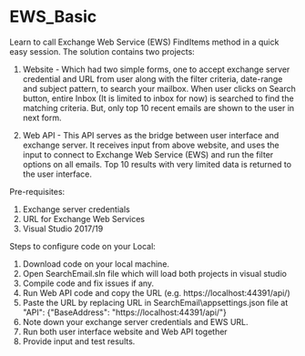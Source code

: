 # EWS_Basic
Learn to call Exchange Web Service (EWS) FindItems method in a quick easy session. The solution contains two projects:

1. Website - Which had two simple forms, one to accept exchange server credential and URL from user along with the filter criteria, date-range and subject pattern, to search your mailbox. When user clicks on Search button, entire Inbox (It is limited to inbox for now) is searched to find the matching criteria. But, only top 10 recent emails are shown to the user in next form.

2. Web API - This API serves as the bridge between user interface and exchange server. It receives input from above website, and uses the input to connect to Exchange Web Service (EWS) and run the filter options on all emails. Top 10 results with very limited data is returned to the user interface.

Pre-requisites:
1. Exchange server credentials
2. URL for Exchange Web Services
3. Visual Studio 2017/19

Steps to configure code on your Local:
1. Download code on your local machine.
2. Open SearchEmail.sln file which will load both projects in visual studio
3. Compile code and fix issues if any.
4. Run Web API code and copy the URL (e.g. https://localhost:44391/api/)
5. Paste the URL by replacing URL in SearchEmail\appsettings.json file at "API": {"BaseAddress": "https://localhost:44391/api/"}
6. Note down your exchange server credentials and EWS URL.
7. Run both user interface website and Web API together
8. Provide input and test results.
